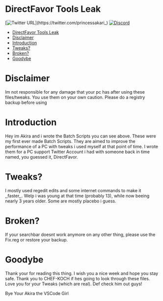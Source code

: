 # DirectFavor Tools Leak

[![Twitter URL](https://img.shields.io/twitter/url?label=Follow%20me&style=social&url=https%3A%2F%2Ftwitter.com%2Fprincessakari_)](https://twitter.com/princessakari_)
[![Discord](https://img.shields.io/discord/622504866132000768?style=flat-square)](https://discord.gg/8AyNesa)


* [DirectFavor Tools Leak](#directfavor-tools-leak)
* [Disclaimer](#disclaimer)
* [Introduction](#introduction)
* [Tweaks?](#tweaks)
* [Broken?](#broken)
* [Goodybe](#goodybe)

# Disclaimer
Im not responsible for any damage that your pc has after using these files/tweaks.
You use them on your own caution. Please do a registry backup before using

# Introduction
Hey im Akira and i wrote the Batch Scripts you can see above. These were my first ever made Batch Scripts.
They are aimed to improve the performance of a PC with tweaks i used myself at that point of time.
I wrote them for a PC support Twitter Account i had with someone back in time named, you guessed it, DirectFavor.


# Tweaks?
I mostly used regedit edits and some internet commands to make it ,,faster,,.
Welp i was young at that time (probably 13), while now beeing nearly 3 years older.
Some are mostly placebo i guess.

# Broken?
If your searchbar doesnt work anymore on any other thing, please use the Fix.reg or restore your backup.


# Goodybe
Thank your for reading this thing.
I wish you a nice week and hope you stay safe.
Thank you to CHEF-KOCH if hes going to look through these files.
Love you for your Tweaks (which are real).
Def check him out guys!

   Bye
Your Akira the VSCode Girl
